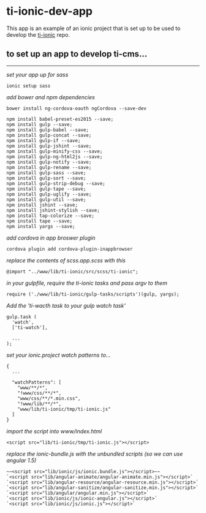 # ti-ionic-dev-app

This app is an example of an ionic project that is set up to be used to develop the [ti-ionic](https://github.com/toru-interactive/ti-ionic) repo.

to set up an app to develop ti-cms...
-------------------------------------
-------------------------------------

*set your app up for sass*

	ionic setup sass

*add bower and npm dependencies*

	bower install ng-cordova-oauth ngCordova --save-dev

	npm install babel-preset-es2015 --save;
	npm install gulp --save;
	npm install gulp-babel --save;
	npm install gulp-concat --save;
	npm install gulp-if --save;
	npm install gulp-jshint --save;
	npm install gulp-minify-css --save;
	npm install gulp-ng-html2js --save;
	npm install gulp-notify --save;
	npm install gulp-rename --save;
	npm install gulp-sass --save;
	npm install gulp-sort --save;
	npm install gulp-strip-debug --save;
	npm install gulp-tape --save;
	npm install gulp-uglify --save;
	npm install gulp-util --save;
	npm install jshint --save;
	npm install jshint-stylish --save;
	npm install tap-colorize --save;
	npm install tape --save;
	npm install yargs --save;

*add cordova in app broswer plugin*

	cordova plugin add cordova-plugin-inappbrowser

*replace the contents of scss.app.scss with this*

	@import "../www/lib/ti-ionic/src/scss/ti-ionic";

*in your gulpfile, require the ti-ionic tasks and pass argv to them*

	require ('./www/lib/ti-ionic/gulp-tasks/scripts')(gulp, yargs);

*Add the 'ti-wacth task to your gulp watch task'*

	gulp.task (
	  'watch',
	  ['ti-watch'],

	  ...
	);

*set your ionic.project watch patterns to...*

	{
	  ...

	  "watchPatterns": [
		"www/**/*",
		"!www/css/**/*",
		"www/css/**/*.min.css",
		"!www/lib/**/*",
		"www/lib/ti-ionic/tmp/ti-ionic.js"
	  ]
	}

*import the script into www/index.html*


  `<script src="lib/ti-ionic/tmp/ti-ionic.js"></script>`

*replace the ionic-bundle.js with the unbundled scripts (so we can use angular 1.5)*

	~~<script src="lib/ionic/js/ionic.bundle.js"></script>~~
	`<script src="lib/angular-animate/angular-animate.min.js"></script>`
	`<script src="lib/angular-resource/angular-resource.min.js"></script>`
	`<script src="lib/angular-sanitize/angular-sanitize.min.js"></script>`
	`<script src="lib/angular/angular.min.js"></script>`
	`<script src="lib/ionic/js/ionic-angular.js"></script>`
	`<script src="lib/ionic/js/ionic.js"></script>`
